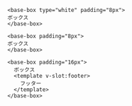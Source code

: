 ```vue
<base-box type="white" padding="8px">
ボックス
</base-box>
```

```vue
<base-box padding="8px">
ボックス	
</base-box>
```

```vue
<base-box padding="16px">
  ボックス
  <template v-slot:footer>
    フッター
  </template>
</base-box>
```
